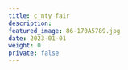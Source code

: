 ```yaml
---
title: c_nty fair
description:
featured_image: 86-170A5789.jpg
date: 2023-01-01
weight: 0
private: false
---
```

